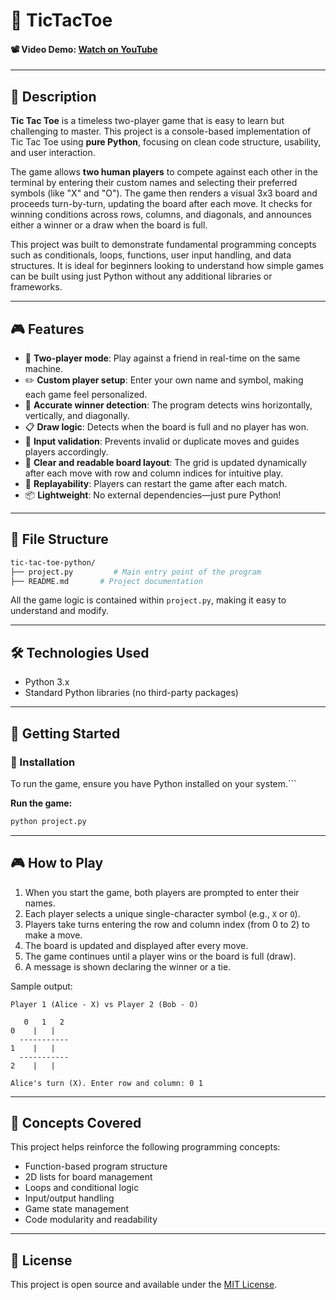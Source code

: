 # 🎯 TicTacToe

#### 📽️ Video Demo: [Watch on YouTube](https://youtu.be/uwBKj4G3nlU)

---

## 📝 Description

**Tic Tac Toe** is a timeless two-player game that is easy to learn but challenging to master. This project is a console-based implementation of Tic Tac Toe using **pure Python**, focusing on clean code structure, usability, and user interaction.

The game allows **two human players** to compete against each other in the terminal by entering their custom names and selecting their preferred symbols (like "X" and "O"). The game then renders a visual 3x3 board and proceeds turn-by-turn, updating the board after each move. It checks for winning conditions across rows, columns, and diagonals, and announces either a winner or a draw when the board is full.

This project was built to demonstrate fundamental programming concepts such as conditionals, loops, functions, user input handling, and data structures. It is ideal for beginners looking to understand how simple games can be built using just Python without any additional libraries or frameworks.

---

## 🎮 Features

* 👥 **Two-player mode**: Play against a friend in real-time on the same machine.
* ✏️ **Custom player setup**: Enter your own name and symbol, making each game feel personalized.
* 🎯 **Accurate winner detection**: The program detects wins horizontally, vertically, and diagonally.
* 📋 **Draw logic**: Detects when the board is full and no player has won.
* 🧠 **Input validation**: Prevents invalid or duplicate moves and guides players accordingly.
* 🧼 **Clear and readable board layout**: The grid is updated dynamically after each move with row and column indices for intuitive play.
* 🔁 **Replayability**: Players can restart the game after each match.
* 📦 **Lightweight**: No external dependencies—just pure Python!

---

## 📂 File Structure

```bash
tic-tac-toe-python/
├── project.py         # Main entry point of the program
├── README.md       # Project documentation
```

All the game logic is contained within `project.py`, making it easy to understand and modify.

---

## 🛠️ Technologies Used

* Python 3.x
* Standard Python libraries (no third-party packages)

---

## 🚀 Getting Started

### 🔧 Installation

To run the game, ensure you have Python installed on your system.```

**Run the game:**

   ```bash
   python project.py
   ```

---

## 🎮 How to Play

1. When you start the game, both players are prompted to enter their names.
2. Each player selects a unique single-character symbol (e.g., `X` or `O`).
3. Players take turns entering the row and column index (from 0 to 2) to make a move.
4. The board is updated and displayed after every move.
5. The game continues until a player wins or the board is full (draw).
6. A message is shown declaring the winner or a tie.

Sample output:

```
Player 1 (Alice - X) vs Player 2 (Bob - O)

   0   1   2
0    |   |
  -----------
1    |   |
  -----------
2    |   |

Alice's turn (X). Enter row and column: 0 1
```

---

## 🧐 Concepts Covered

This project helps reinforce the following programming concepts:

* Function-based program structure
* 2D lists for board management
* Loops and conditional logic
* Input/output handling
* Game state management
* Code modularity and readability

---

## 📄 License

This project is open source and available under the [MIT License](LICENSE).

